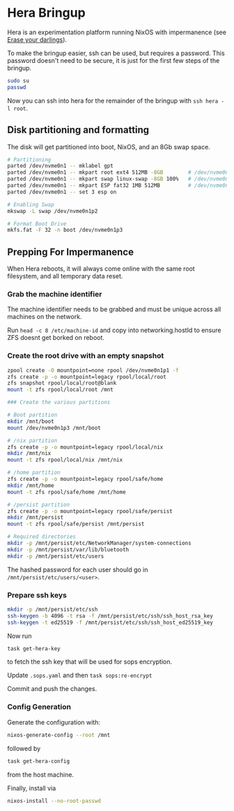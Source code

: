 # Hera Bringup

Hera is an experimentation platform running NixOS with impermanence
(see [Erase your darlings](https://grahamc.com/blog/erase-your-darlings/)).

To make the bringup easier, ssh can be used, but requires a password.
This password doesn't need to be secure, it is just for the first few steps of the bringup.

```sh
sudo su
passwd
```

Now you can ssh into hera for the remainder of the bringup with `ssh hera -l root`.

## Disk partitioning and formatting

The disk will get partitioned into boot, NixOS, and an 8Gb swap space.

```sh
# Partitioning
parted /dev/nvme0n1 -- mklabel gpt
parted /dev/nvme0n1 -- mkpart root ext4 512MB -8GB        # /dev/nvme0n1p1 for NixOS
parted /dev/nvme0n1 -- mkpart swap linux-swap -8GB 100%   # /dev/nvme0n1p2 for swap space
parted /dev/nvme0n1 -- mkpart ESP fat32 1MB 512MB         # /dev/nvme0n1p3 for boot
parted /dev/nvme0n1 -- set 3 esp on

# Enabling Swap
mkswap -L swap /dev/nvme0n1p2

# Format Boot Drive
mkfs.fat -F 32 -n boot /dev/nvme0n1p3
```

## Prepping For Impermanence

When Hera reboots, it will always come online with the same root filesystem, and all temporary data reset.

### Grab the machine identifier

The machine identifier needs to be grabbed and must be unique across all machines on the network.

Run `head -c 8 /etc/machine-id` and copy into networking.hostId to ensure ZFS doesnt get borked on reboot.

### Create the root drive with an empty snapshot

```sh
zpool create -O mountpoint=none rpool /dev/nvme0n1p1 -f
zfs create -p -o mountpoint=legacy rpool/local/root
zfs snapshot rpool/local/root@blank
mount -t zfs rpool/local/root /mnt

### Create the various partitions

# Boot partition
mkdir /mnt/boot
mount /dev/nvme0n1p3 /mnt/boot

# /nix partition
zfs create -p -o mountpoint=legacy rpool/local/nix
mkdir /mnt/nix
mount -t zfs rpool/local/nix /mnt/nix

# /home partition
zfs create -p -o mountpoint=legacy rpool/safe/home
mkdir /mnt/home
mount -t zfs rpool/safe/home /mnt/home

# /persist partition
zfs create -p -o mountpoint=legacy rpool/safe/persist
mkdir /mnt/persist
mount -t zfs rpool/safe/persist /mnt/persist

# Required directories
mkdir -p /mnt/persist/etc/NetworkManager/system-connections
mkdir -p /mnt/persist/var/lib/bluetooth
mkdir -p /mnt/persist/etc/users
```

The hashed password for each user should go in `/mnt/persist/etc/users/<user>`.

### Prepare ssh keys

```sh
mkdir -p /mnt/persist/etc/ssh
ssh-keygen -b 4096 -t rsa -f /mnt/persist/etc/ssh/ssh_host_rsa_key
ssh-keygen -t ed25519 -f /mnt/persist/etc/ssh/ssh_host_ed25519_key
```

Now run

```sh
task get-hera-key
```

to fetch the ssh key that will be used for sops encryption.

Update `.sops.yaml` and then `task sops:re-encrypt`

Commit and push the changes.

### Config Generation

Generate the configuration with:

```sh
nixos-generate-config --root /mnt
```

followed by

```sh
task get-hera-config
```

from the host machine.

Finally, install via

```sh
nixos-install --no-root-passwd
```
